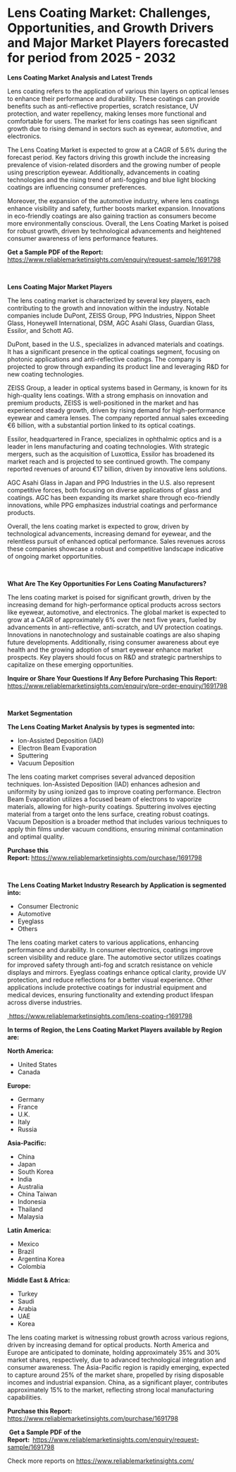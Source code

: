 <p><h1>Lens Coating Market: Challenges, Opportunities, and Growth Drivers and Major Market Players forecasted for period from 2025 - 2032</h1></p><p><strong>Lens Coating Market Analysis and Latest Trends</strong></p>
<p><p>Lens coating refers to the application of various thin layers on optical lenses to enhance their performance and durability. These coatings can provide benefits such as anti-reflective properties, scratch resistance, UV protection, and water repellency, making lenses more functional and comfortable for users. The market for lens coatings has seen significant growth due to rising demand in sectors such as eyewear, automotive, and electronics.</p><p>The Lens Coating Market is expected to grow at a CAGR of 5.6% during the forecast period. Key factors driving this growth include the increasing prevalence of vision-related disorders and the growing number of people using prescription eyewear. Additionally, advancements in coating technologies and the rising trend of anti-fogging and blue light blocking coatings are influencing consumer preferences. </p><p>Moreover, the expansion of the automotive industry, where lens coatings enhance visibility and safety, further boosts market expansion. Innovations in eco-friendly coatings are also gaining traction as consumers become more environmentally conscious. Overall, the Lens Coating Market is poised for robust growth, driven by technological advancements and heightened consumer awareness of lens performance features.</p></p>
<p><strong>Get a Sample PDF of the Report:&nbsp;</strong> <a href="https://www.reliablemarketinsights.com/enquiry/request-sample/1691798?utm_campaign=3291&utm_medium=2&utm_source=Github&utm_content=ia&utm_term=27032025&utm_id=lens-coating">https://www.reliablemarketinsights.com/enquiry/request-sample/1691798</a></p>
<p>&nbsp;</p>
<p><strong>Lens Coating Major Market Players</strong></p>
<p><p>The lens coating market is characterized by several key players, each contributing to the growth and innovation within the industry. Notable companies include DuPont, ZEISS Group, PPG Industries, Nippon Sheet Glass, Honeywell International, DSM, AGC Asahi Glass, Guardian Glass, Essilor, and Schott AG.</p><p>DuPont, based in the U.S., specializes in advanced materials and coatings. It has a significant presence in the optical coatings segment, focusing on photonic applications and anti-reflective coatings. The company is projected to grow through expanding its product line and leveraging R&D for new coating technologies.</p><p>ZEISS Group, a leader in optical systems based in Germany, is known for its high-quality lens coatings. With a strong emphasis on innovation and premium products, ZEISS is well-positioned in the market and has experienced steady growth, driven by rising demand for high-performance eyewear and camera lenses. The company reported annual sales exceeding €6 billion, with a substantial portion linked to its optical coatings.</p><p>Essilor, headquartered in France, specializes in ophthalmic optics and is a leader in lens manufacturing and coating technologies. With strategic mergers, such as the acquisition of Luxottica, Essilor has broadened its market reach and is projected to see continued growth. The company reported revenues of around €17 billion, driven by innovative lens solutions.</p><p>AGC Asahi Glass in Japan and PPG Industries in the U.S. also represent competitive forces, both focusing on diverse applications of glass and coatings. AGC has been expanding its market share through eco-friendly innovations, while PPG emphasizes industrial coatings and performance products.</p><p>Overall, the lens coating market is expected to grow, driven by technological advancements, increasing demand for eyewear, and the relentless pursuit of enhanced optical performance. Sales revenues across these companies showcase a robust and competitive landscape indicative of ongoing market opportunities.</p></p>
<p>&nbsp;</p>
<p><strong>What Are The Key Opportunities For Lens Coating Manufacturers?</strong></p>
<p><p>The lens coating market is poised for significant growth, driven by the increasing demand for high-performance optical products across sectors like eyewear, automotive, and electronics. The global market is expected to grow at a CAGR of approximately 6% over the next five years, fueled by advancements in anti-reflective, anti-scratch, and UV protection coatings. Innovations in nanotechnology and sustainable coatings are also shaping future developments. Additionally, rising consumer awareness about eye health and the growing adoption of smart eyewear enhance market prospects. Key players should focus on R&D and strategic partnerships to capitalize on these emerging opportunities.</p></p>
<p><strong>Inquire or Share Your Questions If Any Before Purchasing This Report:</strong> <a href="https://www.reliablemarketinsights.com/enquiry/pre-order-enquiry/1691798?utm_campaign=3291&utm_medium=2&utm_source=Github&utm_content=ia&utm_term=27032025&utm_id=lens-coating">https://www.reliablemarketinsights.com/enquiry/pre-order-enquiry/1691798</a></p>
<p>&nbsp;</p>
<p><strong>Market Segmentation</strong></p>
<p><strong>The Lens Coating Market Analysis by types is segmented into:</strong></p>
<p><ul><li>Ion-Assisted Deposition (IAD)</li><li>Electron Beam Evaporation</li><li>Sputtering</li><li>Vacuum Deposition</li></ul></p>
<p><p>The lens coating market comprises several advanced deposition techniques. Ion-Assisted Deposition (IAD) enhances adhesion and uniformity by using ionized gas to improve coating performance. Electron Beam Evaporation utilizes a focused beam of electrons to vaporize materials, allowing for high-purity coatings. Sputtering involves ejecting material from a target onto the lens surface, creating robust coatings. Vacuum Deposition is a broader method that includes various techniques to apply thin films under vacuum conditions, ensuring minimal contamination and optimal quality.</p></p>
<p><strong>Purchase this Report:&nbsp;</strong><a href="https://www.reliablemarketinsights.com/purchase/1691798?utm_campaign=3291&utm_medium=2&utm_source=Github&utm_content=ia&utm_term=27032025&utm_id=lens-coating">https://www.reliablemarketinsights.com/purchase/1691798</a></p>
<p>&nbsp;</p>
<p><strong>The Lens Coating Market Industry Research by Application is segmented into:</strong></p>
<p><ul><li>Consumer Electronic</li><li>Automotive</li><li>Eyeglass</li><li>Others</li></ul></p>
<p><p>The lens coating market caters to various applications, enhancing performance and durability. In consumer electronics, coatings improve screen visibility and reduce glare. The automotive sector utilizes coatings for improved safety through anti-fog and scratch resistance on vehicle displays and mirrors. Eyeglass coatings enhance optical clarity, provide UV protection, and reduce reflections for a better visual experience. Other applications include protective coatings for industrial equipment and medical devices, ensuring functionality and extending product lifespan across diverse industries.</p></p>
<p><a href="https://www.reliablemarketinsights.com/lens-coating-r1691798?utm_campaign=3291&utm_medium=2&utm_source=Github&utm_content=ia&utm_term=27032025&utm_id=lens-coating">&nbsp;https://www.reliablemarketinsights.com/lens-coating-r1691798</a></p>
<p><strong>In terms of Region, the Lens Coating Market Players available by Region are:</strong></p>
<p>
    <p> <strong> North America: </strong>
        <ul>
            <li>United States</li>
            <li>Canada</li>
        </ul>
        </p> 
    <p> <strong> Europe: </strong>
        <ul>
            <li>Germany</li>
            <li>France</li>
            <li>U.K.</li>
            <li>Italy</li>
            <li>Russia</li>
        </ul>
        </p> 
    <p> <strong> Asia-Pacific: </strong>
        <ul>
            <li>China</li>
            <li>Japan</li>
            <li>South Korea</li>
            <li>India</li>
            <li>Australia</li>
            <li>China Taiwan</li>
            <li>Indonesia</li>
            <li>Thailand</li>
            <li>Malaysia</li>
        </ul>
        </p> 
    <p> <strong> Latin America: </strong>
        <ul>
            <li>Mexico</li>
            <li>Brazil</li>
            <li>Argentina Korea</li>
            <li>Colombia</li>
        </ul>
        </p> 
    <p> <strong> Middle East & Africa: </strong>
        <ul>
            <li>Turkey</li>
            <li>Saudi</li>
            <li>Arabia</li>
            <li>UAE</li>
            <li>Korea</li>
        </ul>
    </p>
    </p>
<p><p>The lens coating market is witnessing robust growth across various regions, driven by increasing demand for optical products. North America and Europe are anticipated to dominate, holding approximately 35% and 30% market shares, respectively, due to advanced technological integration and consumer awareness. The Asia-Pacific region is rapidly emerging, expected to capture around 25% of the market share, propelled by rising disposable incomes and industrial expansion. China, as a significant player, contributes approximately 15% to the market, reflecting strong local manufacturing capabilities.</p></p>
<p><strong>Purchase this Report: </strong><a href="https://www.reliablemarketinsights.com/purchase/1691798?utm_campaign=3291&utm_medium=2&utm_source=Github&utm_content=ia&utm_term=27032025&utm_id=lens-coating">https://www.reliablemarketinsights.com/purchase/1691798</a></p>
<p>&nbsp;<strong>Get a Sample PDF of the Report:&nbsp;&nbsp;</strong><a href="https://www.reliablemarketinsights.com/enquiry/request-sample/1691798?utm_campaign=3291&utm_medium=2&utm_source=Github&utm_content=ia&utm_term=27032025&utm_id=lens-coating">https://www.reliablemarketinsights.com/enquiry/request-sample/1691798</a></p>
<p><strong></strong></p>
<p>Check more reports on <a href="https://www.reliablemarketinsights.com/?utm_campaign=3291&utm_medium=2&utm_source=Github&utm_content=ia&utm_term=27032025&utm_id=lens-coating">https://www.reliablemarketinsights.com/</a></p>